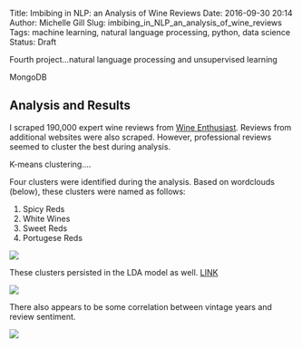 Title: Imbibing in NLP: an Analysis of Wine Reviews
Date: 2016-09-30 20:14
Author: Michelle Gill
Slug: imbibing_in_NLP_an_analysis_of_wine_reviews
Tags: machine learning, natural language processing, python, data science
Status: Draft

Fourth project...natural language processing and unsupervised learning

MongoDB



## Analysis and Results

I scraped 190,000 expert wine reviews from [Wine Enthusiast](http://wineenthusiast.com). Reviews from additional websites were also scraped. However, professional reviews seemed to cluster the best during analysis. 

K-means clustering....

Four clusters were identified during the analysis. Based on wordclouds (below), these clusters were named as follows:

1. Spicy Reds
2. White Wines
3. Sweet Reds
4. Portugese Reds

![](https://mlgill.github.io/wine_nlp/figures/10_wine_enthusiast_wordcloud.png)

These clusters persisted in the LDA model as well. [LINK](https://mlgill.github.io/wine_nlp/visualization/index.html)

![](https://mlgill.github.io/wine_nlp/figures/10_gensim_analysis_lda_vis_4.png)

There also appears to be some correlation between vintage years and review sentiment.

![](https://mlgill.github.io/wine_nlp/figures/11_wine_enthusiast_sentiment.png)

